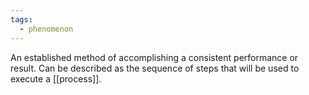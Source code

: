 ```yaml
---
tags:
  - phenomenon
---
```

An established method of accomplishing a consistent performance or result. Can be described as the sequence of steps that will be used to execute a [[process]].